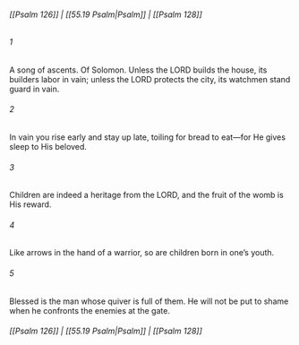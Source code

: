 
###### [[Psalm 126]] | [[55.19 Psalm|Psalm]] | [[Psalm 128]]

###### 1
A song of ascents. Of Solomon. Unless the LORD builds the house, its builders labor in vain; unless the LORD protects the city, its watchmen stand guard in vain.
###### 2
In vain you rise early and stay up late, toiling for bread to eat—for He gives sleep to His beloved.
###### 3
Children are indeed a heritage from the LORD, and the fruit of the womb is His reward.
###### 4
Like arrows in the hand of a warrior, so are children born in one’s youth.
###### 5
Blessed is the man whose quiver is full of them. He will not be put to shame when he confronts the enemies at the gate.

###### [[Psalm 126]] | [[55.19 Psalm|Psalm]] | [[Psalm 128]]

